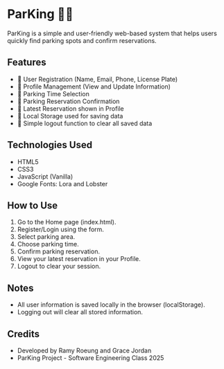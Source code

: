 # ParKing 🚗👑
ParKing is a simple and user-friendly web-based system that helps users quickly find parking spots and confirm reservations.

## Features
- 🔹 User Registration (Name, Email, Phone, License Plate)
- 🔹 Profile Management (View and Update Information)
- 🔹 Parking Time Selection
- 🔹 Parking Reservation Confirmation
- 🔹 Latest Reservation shown in Profile
- 🔹 Local Storage used for saving data
- 🔹 Simple logout function to clear all saved data

## Technologies Used
- HTML5
- CSS3
- JavaScript (Vanilla)
- Google Fonts: Lora and Lobster

## How to Use
1. Go to the Home page (index.html).
2. Register/Login using the form.
3. Select parking area.
4. Choose parking time.
5. Confirm parking reservation.
6. View your latest reservation in your Profile.
7. Logout to clear your session.

## Notes
- All user information is saved locally in the browser (localStorage).
- Logging out will clear all stored information.

## Credits
- Developed by Ramy Roeung and Grace Jordan
- ParKing Project - Software Engineering Class 2025
